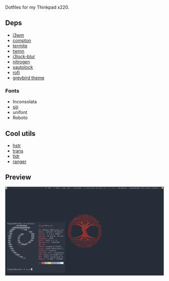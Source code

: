 Dotfiles for my Thinkpad x220.

## Deps
* [i3wm](https://i3wm.org/)
* [compton](https://github.com/chjj/compton)
* [termite](https://github.com/thestinger/termite)
* [twmn](https://github.com/sboli/twmn)
* [i3lock-blur](https://github.com/karulont/i3lock-blur)
* [nitrogen](https://github.com/l3ib/nitrogen)
* [xautolock](https://github.com/l0b0/xautolock)
* [rofi](https://github.com/DaveDavenport/rofi)
* [greybird theme](https://github.com/shimmerproject/Greybird)
### Fonts
* Inconsolata
* [siji](https://github.com/fauno/siji)
* unifont
* Roboto
## Cool utils
* [hstr](https://github.com/dvorka/hstr)
* [trans](https://github.com/soimort/translate-shell)
* [tldr](https://github.com/raylee/tldr)
* [ranger](https://github.com/ranger/ranger)

## Preview
![dotfiles preview](https://github.com/rszczers/dotfiles/raw/master/tmp/scrot.png)
